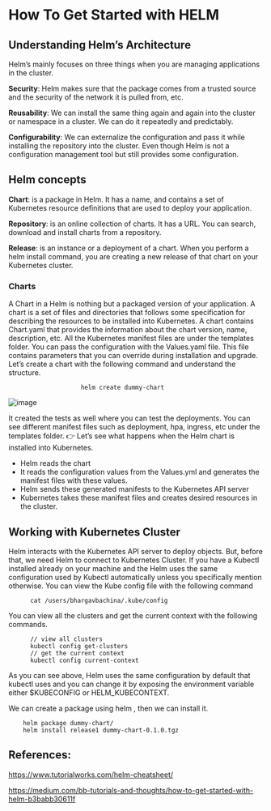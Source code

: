 # How To Get Started with HELM

## Understanding Helm’s Architecture
Helm’s mainly focuses on three things when you are managing applications in the cluster.

**Security**: Helm makes sure that the package comes from a trusted source and the security of the network it is pulled from, etc.

**Reusability**: We can install the same thing again and again into the cluster or namespace in a cluster. We can do it repeatedly and predictably.

**Configurability**: We can externalize the configuration and pass it while installing the repository into the cluster. Even though Helm is not a configuration management tool but still provides some configuration.

## Helm concepts
**Chart**: is a package in Helm. It has a name, and contains a set of Kubernetes resource definitions that are used to deploy your application.

**Repository**: is an online collection of charts. It has a URL. You can search, download and install charts from a repository.

**Release**: is an instance or a deployment of a chart. When you perform a helm install command, you are creating a new release of that chart on your Kubernetes cluster.

### Charts

A Chart in a Helm is nothing but a packaged version of your application. A chart is a set of files and directories that follows some specification for describing the resources to be installed into Kubernetes.
A chart contains Chart.yaml that provides the information about the chart version, name, description, etc. All the Kubernetes manifest files are under the templates folder. You can pass the configuration with the Values.yaml file. This file contains parameters that you can override during installation and upgrade.
Let’s create a chart with the following command and understand the structure.

                        helm create dummy-chart
                        
![image](https://user-images.githubusercontent.com/33947539/155517153-21706f6d-3571-44bc-8556-11a1eedaf0b7.png)

It created the tests as well where you can test the deployments. You can see different manifest files such as deployment, hpa, ingress, etc under the templates folder.
👉 Let’s see what happens when the Helm chart is installed into Kubernetes.

- Helm reads the chart
- It reads the configuration values from the Values.yml and generates the manifest files with these values.
- Helm sends these generated manifests to the Kubernetes API server
- Kubernetes takes these manifest files and creates desired resources in the cluster.

## Working with Kubernetes Cluster
Helm interacts with the Kubernetes API server to deploy objects. But, before that, we need Helm to connect to Kubernetes Cluster. If you have a Kubectl installed already on your machine and the Helm uses the same configuration used by Kubectl automatically unless you specifically mention otherwise.
You can view the Kube config file with the following command

          cat /users/bhargavbachina/.kube/config

You can view all the clusters and get the current context with the following commands.

          // view all clusters
          kubectl config get-clusters
          // get the current context
          kubectl config current-context
          
As you can see above, Helm uses the same configuration by default that kubectl uses and you can change it by exposing the environment variable either $KUBECONFIG or HELM_KUBECONTEXT.

We can create a package using helm , then we can install it.

        helm package dummy-chart/
        helm install release1 dummy-chart-0.1.0.tgz

## References:
https://www.tutorialworks.com/helm-cheatsheet/

https://medium.com/bb-tutorials-and-thoughts/how-to-get-started-with-helm-b3babb30611f
